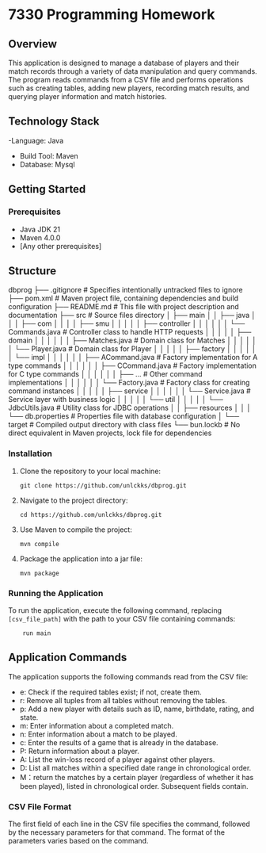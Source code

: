 # 7330 Programming Homework

## Overview

This application is designed to manage a database of players and their match records through a variety of data manipulation and query commands. The program reads commands from a CSV file and performs operations such as creating tables, adding new players, recording match results, and querying player information and match histories.

## Technology Stack

-Language: Java
- Build Tool: Maven
- Database: Mysql

## Getting Started

### Prerequisites

- Java JDK 21
- Maven 4.0.0
- [Any other prerequisites]

## Structure
dbprog
├── .gitignore # Specifies intentionally untracked files to ignore
├── pom.xml # Maven project file, containing dependencies and build configuration
├── README.md # This file with project description and documentation
├── src # Source files directory
│ ├── main
│ │ ├── java
│ │ │ ├── com
│ │ │ │ ├── smu
│ │ │ │ │ ├── controller
│ │ │ │ │ │ └── Commands.java # Controller class to handle HTTP requests
│ │ │ │ │ ├── domain
│ │ │ │ │ │ ├── Matches.java # Domain class for Matches
│ │ │ │ │ │ └── Player.java # Domain class for Player
│ │ │ │ │ ├── factory
│ │ │ │ │ │ └── impl
│ │ │ │ │ │ ├── ACommand.java # Factory implementation for A type commands
│ │ │ │ │ │ ├── CCommand.java # Factory implementation for C type commands
│ │ │ │ │ │ ├── ... # Other command implementations
│ │ │ │ │ │ └── Factory.java # Factory class for creating command instances
│ │ │ │ │ ├── service
│ │ │ │ │ │ └── Service.java # Service layer with business logic
│ │ │ │ │ └── util
│ │ │ │ │ └── JdbcUtils.java # Utility class for JDBC operations
│ │ ├── resources
│ │ │ └── db.properties # Properties file with database configuration
│ └── target # Compiled output directory with class files
└── bun.lockb # No direct equivalent in Maven projects, lock file for dependencies 

### Installation

1. Clone the repository to your local machine:
   ```
   git clone https://github.com/unlckks/dbprog.git
   ```
2. Navigate to the project directory:
   ```
   cd https://github.com/unlckks/dbprog.git
   ```
3. Use Maven to compile the project:
   ```
   mvn compile
   ```
4. Package the application into a jar file:
   ```
   mvn package
   ```

### Running the Application

To run the application, execute the following command, replacing `[csv_file_path]` with the path to your CSV file containing commands:

```
    run main
```

## Application Commands

The application supports the following commands read from the CSV file:

- e: Check if the required tables exist; if not, create them.
- r: Remove all tuples from all tables without removing the tables.
- p: Add a new player with details such as ID, name, birthdate, rating, and state.
- m: Enter information about a completed match.
- n: Enter information about a match to be played.
- c: Enter the results of a game that is already in the database.
- P: Return information about a player.
- A: List the win-loss record of a player against other players.
- D: List all matches within a specified date range in chronological order.
- M：return the matches by a certain player (regardless of whether it has been played), listed in chronological order. Subsequent fields contain.
### CSV File Format

The first field of each line in the CSV file specifies the command, followed by the necessary parameters for that command. The format of the parameters varies based on the command.



